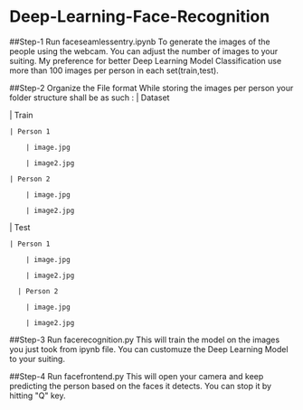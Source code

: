 # Deep-Learning-Face-Recognition

##Step-1 Run faceseamlessentry.ipynb 
To generate the images of the people using the webcam. You can adjust the number of images to your suiting. My preference for better Deep Learning Model Classification use more than 100 images per person in each set(train,test).

##Step-2 Organize the File format 
While storing the images per person your folder structure shall be as such :
| Dataset 

  | Train 
  
    | Person 1 
    
        | image.jpg
        
        | image2.jpg
        
    | Person 2
    
        | image.jpg
        
        | image2.jpg
        
  | Test
  
    | Person 1 
    
        | image.jpg
        
        | image2.jpg
        
      | Person 2
      
        | image.jpg
        
        | image2.jpg

##Step-3 Run facerecognition.py
This will train the model on the images you just took from ipynb file. You can customuze the Deep Learning Model to your suiting.

##Step-4 Run facefrontend.py
This will open your camera and keep predicting the person based on the faces it detects. You can stop it by hitting "Q" key.
